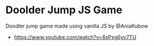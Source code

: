 # Doolder Jump JS Game

Doodler jump game made using vanilla JS by @AniaKubow

- https://www.youtube.com/watch?v=8xPsg6yv7TU
